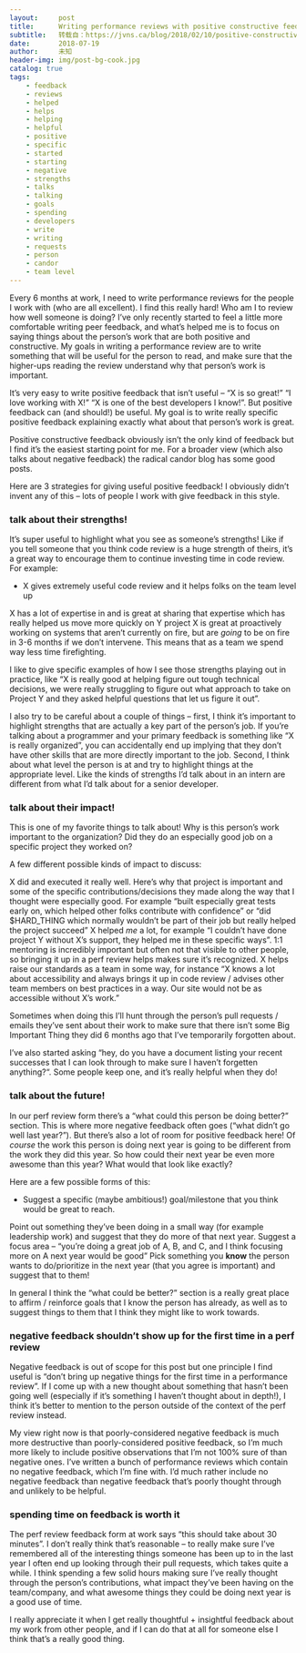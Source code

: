 ```yaml
---
layout:     post
title:      Writing performance reviews with positive constructive feedback
subtitle:   转载自：https://jvns.ca/blog/2018/02/10/positive-constructive-feedback/
date:       2018-07-19
author:     未知
header-img: img/post-bg-cook.jpg
catalog: true
tags:
    - feedback
    - reviews
    - helped
    - helps
    - helping
    - helpful
    - positive
    - specific
    - started
    - starting
    - negative
    - strengths
    - talks
    - talking
    - goals
    - spending
    - developers
    - write
    - writing
    - requests
    - person
    - candor
    - team level
---
```


Every 6 months at work, I need to write performance reviews for the people I work with (who are all
excellent). I find this really hard! Who am I to review how well someone is doing? I’ve only
recently started to feel a little more comfortable writing peer feedback, and what’s helped me is to
focus on saying things about the person’s work that are both positive and constructive. My goals in
writing a performance review are to write something that will be useful for the person to read, and
make sure that the higher-ups reading the review understand why that person’s work is important.

It’s very easy to write positive feedback that isn’t useful – “X is so great!” “I love working
with X!” “X is one of the best developers I know!”. But positive feedback can (and should!) be
useful. My goal is to write really specific positive feedback explaining exactly what about that
person’s work is great.

Positive constructive feedback obviously isn’t the only kind of feedback but I find it’s the easiest
starting point for me. For a broader view (which also talks about negative feedback) the radical
candor blog has some good posts.

Here are 3 strategies for giving useful positive feedback! I obviously didn’t invent any of this –
lots of people I work with give feedback in this style.

### talk about their strengths!

It’s super useful to highlight what you see as someone’s strengths! Like if you tell someone that
you think code review is a huge strength of theirs, it’s a great way to encourage them to continue
investing time in code review. For example:

- X gives extremely useful code review and it helps folks on the team level up

X has a lot of expertise in and is great at sharing that expertise which has really
helped us move more quickly on Y project
X is great at proactively working on systems that aren’t currently on fire, but are *going* to be
on fire in 3-6 months if we don’t intervene. This means that as a team we spend way less time
firefighting.

I like to give specific examples of how I see those strengths playing out in practice, like “X is
really good at helping figure out tough technical decisions, we were really struggling to figure out
what approach to take on Project Y and they asked helpful questions that let us figure it out”.

I also try to be careful about a couple of things – first, I think it’s important to highlight
strengths that are actually a key part of the person’s job. If you’re talking about a programmer and
your primary feedback is something like “X is really organized”, you can accidentally end up
implying that they don’t have other skills that are more directly important to the job. Second, I
think about what level the person is at and try to highlight things at the appropriate level. Like
the kinds of strengths I’d talk about in an intern are different from what I’d talk about for a
senior developer.

### talk about their impact!

This is one of my favorite things to talk about! Why is this person’s work important to the
organization? Did they do an especially good job on a specific project they worked on?

A few different possible kinds of impact to discuss:

X did <specific project> and executed it really well. Here’s why that project is important
and some of the specific contributions/decisions they made along the way that I thought were
especially good. For example “built especially great tests early on, which helped other folks
contribute with confidence” or “did $HARD_THING which normally wouldn’t be part of their job but
really helped the project succeed”
X helped *me* a lot, for example “I couldn’t have done project Y without X’s support, they helped
me in these specific ways”. 1:1 mentoring is incredibly important but often not that visible to
other people, so bringing it up in a perf review helps makes sure it’s recognized.
X helps raise our standards as a team in some way, for instance “X knows a lot about accessibility
and always brings it up in code review / advises other team members on best practices in a way.
Our site would not be as accessible without X’s work.”

Sometimes when doing this I’ll hunt through the person’s pull requests / emails they’ve sent about
their work to make sure that there isn’t some Big Important Thing they did 6 months ago that I’ve
temporarily forgotten about.

I’ve also started asking “hey, do you have a document listing your recent successes that I can look
through to make sure I haven’t forgetten anything?“. Some people keep one, and it’s really helpful
when they do!

### talk about the future!

In our perf review form there’s a “what could this person be doing better?” section. This is where
more negative feedback often goes (“what didn’t go well last year?”). But there’s also a lot of room
for positive feedback here! Of *course* the work this person is doing next year is going to be
different from the work they did this year. So how could their next year be even more awesome than
this year? What would that look like exactly?

Here are a few possible forms of this:

- Suggest a specific (maybe ambitious!) goal/milestone that you think would be great to reach.

Point out something they’ve been doing in a small way (for example leadership work) and suggest
that they do more of that next year.
Suggest a focus area – “you’re doing a great job of A, B, and C, and I think focusing more on A
next year would be good”
Pick something you **know** the person wants to do/prioritize in the next year (that you agree is
important) and suggest that to them!

In general I think the “what could be better?” section is a really great place to affirm / reinforce
goals that I know the person has already, as well as to suggest things to them that I think they
might like to work towards.

### negative feedback shouldn’t show up for the first time in a perf review

Negative feedback is out of scope for this post but one principle I find useful is “don’t bring
up negative things for the first time in a performance review”. If I come up with a new thought
about something that hasn’t been going well (especially if it’s something I haven’t thought about in
depth!), I think it’s better to mention to the person outside of the context of the perf review
instead.

My view right now is that poorly-considered negative feedback is much more destructive than
poorly-considered positive feedback, so I’m much more likely to include positive observations that
I’m not 100% sure of than negative ones. I’ve written a bunch of performance reviews which contain
no negative feedback, which I’m fine with. I’d much rather include no negative feedback than
negative feedback that’s poorly thought through and unlikely to be helpful.

### spending time on feedback is worth it

The perf review feedback form at work says “this should take about 30 minutes”. I don’t really think
that’s reasonable – to really make sure I’ve remembered all of the interesting things someone has
been up to in the last year I often end up looking through their pull requests, which takes quite a
while. I think spending a few solid hours making sure I’ve really thought through the person’s
contributions, what impact they’ve been having on the team/company, and what awesome things they
could be doing next year is a good use of time.

I really appreciate it when I get really thoughtful + insightful feedback about my work from other
people, and if I can do that at all for someone else I think that’s a really good thing.
